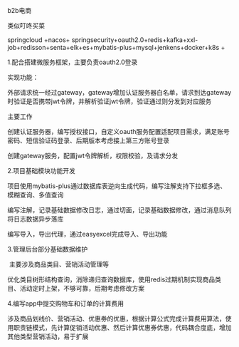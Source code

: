 b2b电商

类似叮咚买菜

springcloud +nacos+ springsecurity+oauth2.0+redis+kafka+xxl-job+redisson+senta+elk+es+mybatis-plus+mysql+jenkens+docker+k8s +

1.配合搭建微服务框架，主要负责oauth2.0登录

实现功能：

外部请求统一经过gateway，gateway增加认证服务器白名单，请求到达gateway时验证是否携带jwt令牌，并解析验证jwt令牌，验证通过则分发到对应服务

主要工作

创建认证服务器，编写授权接口，自定义oauth服务配置适配项目需求，满足账号密码、短信验证码登录、后期版本考虑接上第三方账号登录

创建gateway服务，配置jwt令牌解析，权限校验，及请求分发



2.项目基础模块功能开发

项目使用mybatis-plus通过数据库表逆向生成代码，编写注解支持下拉框多选、模糊查询、多值查询

编写注解，记录基础数据修改日志，通过切面，记录基础数据修改，通过消息队列将日志数据异步落库

编写导入，导出代理，通过easyexcel完成导入、导出功能

3.管理后台部分基础数据维护

​	主要涉及商品类目、营销活动管理等

优化类目树形结构查询，消除递归查询数据库，使用redis过期机制实现商品类目、活动定时上架，不够可靠，后期考虑修改方案

4.编写app中提交购物车和订单的计算费用

涉及商品划线价、营销活动、优惠券的优惠，根据计算公式完成计算费用算法，使用职责链模式，先计算促销活动优惠、然后计算优惠券优惠，代码耦合度底，增加其他类型营销活动，易于扩展



